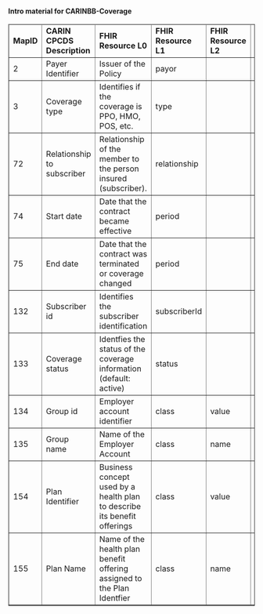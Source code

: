 <h4>Intro material for CARINBB-Coverage</h4>

<table border="1" class="codesytems local">
  <thead>
    <tr>
      <td>
        <b>MapID</b>
      </td>
      <td>
        <b>CARIN CPCDS Description</b>
      </td>
            <td>
        <b>FHIR Resource L0</b>
      </td>
      <td>
        <b>FHIR Resource L1</b>
      </td>
        <td>
        <b>FHIR Resource L2</b>
      </td>
      <td>
        <b>FHIR Resource L3/4</b>
      </td>
        <td>
        <b>FHIR Reference</b>
      </td> 
    </tr>
  </thead>
  <tbody> 
<tr>
<td>
2
</td>
<td>
Payer Identifier
</td>
<td>
Issuer of the Policy
</td>
<td>
payor
</td>
<td>

</td>
<td>
Issuer of the policy
</td>
<td>
Reference(Organization)
</td>
</tr>
<tr>
<td>
3
</td>
<td>
Coverage type
</td>
<td>
Identifies if the coverage is PPO, HMO, POS, etc.  
</td>
<td>
type
</td>
<td>

</td>
<td>
Coverage Type and Self-Pay Codes (Preferred)
</td>
<td>

</td>
</tr>
<tr>
<td>
72
</td>
<td>
Relationship to subscriber
</td>
<td>
Relationship of the member to the person insured (subscriber).
</td>
<td>
relationship
</td>
<td>

</td>
<td>
Beneficiary relationship to the subscriber
</td>
<td>

</td>
</tr>
<tr>
<td>
74
</td>
<td>
Start date
</td>
<td>
Date that the contract became effective
</td>
<td>
period
</td>
<td>

</td>
<td>
Coverage start and end dates
</td>
<td>

</td>
</tr>
<tr>
<td>
75
</td>
<td>
End date
</td>
<td>
Date that the contract was terminated or coverage changed
</td>
<td>
period
</td>
<td>

</td>
<td>
Coverage start and end dates
</td>
<td>

</td>
</tr>
<tr>
<td>
132
</td>
<td>
Subscriber id
</td>
<td>
Identifies the subscriber identification
</td>
<td>
subscriberId
</td>
<td>

</td>
<td>
ID assigned to the subscriber
</td>
<td>

</td>
</tr>
<tr>
<td>
133
</td>
<td>
Coverage status
</td>
<td>
Identfies the status of the coverage information (default: active)
</td>
<td>
status
</td>
<td>

</td>
<td>
active | cancelled | draft | entered-in-error
</td>
<td>

</td>
</tr>
<tr>
<td>
134
</td>
<td>
Group id
</td>
<td>
Employer account identifier
</td>
<td>
class
</td>
<td>
value
</td>
<td>
Value associated with the type
</td>
<td>

</td>
</tr>
<tr>
<td>
135
</td>
<td>
Group name
</td>
<td>
Name of the Employer Account
</td>
<td>
class
</td>
<td>
name
</td>
<td>
Human readable description of the type and value
</td>
<td>

</td>
</tr>
<tr>
<td>
154
</td>
<td>
Plan Identifier
</td>
<td>
Business concept used by a health plan to describe its benefit offerings
</td>
<td>
class
</td>
<td>
value
</td>
<td>
Value associated with the type
</td>
<td>

</td>
</tr>
<tr>
<td>
155
</td>
<td>
Plan Name
</td>
<td>
Name of the health plan benefit offering assigned to the Plan Identfier
</td>
<td>
class
</td>
<td>
name
</td>
<td>
Human readable description of the type and value
</td>
<td>

</td>
</tr>
</tbody>
</table>